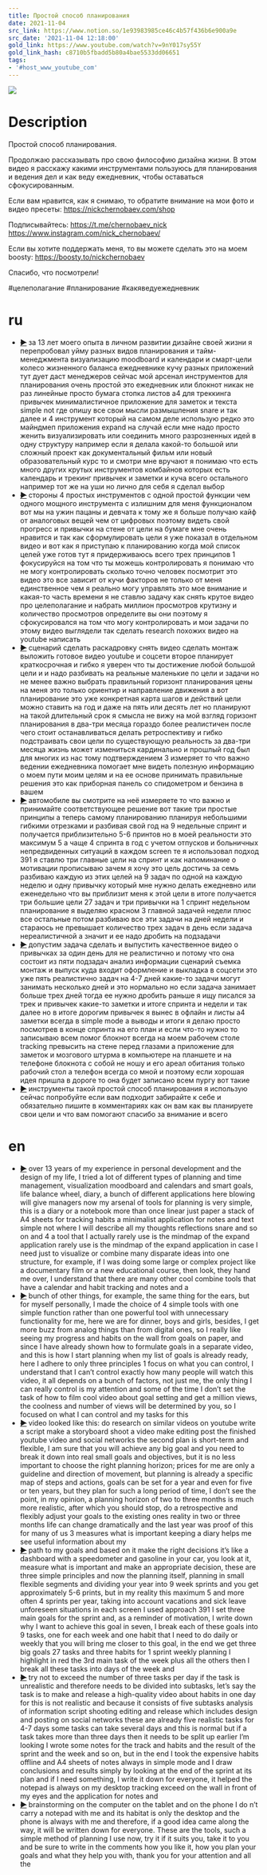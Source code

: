 ```yaml
---
title: Простой способ планирования
date: 2021-11-04
src_link: https://www.notion.so/1e93983985ce46c4b57f436b6e900a9e
src_date: '2021-11-04 12:18:00'
gold_link: https://www.youtube.com/watch?v=9nY017sy55Y
gold_link_hash: c8710b5fbadd5b80a4bae5533dd06651
tags:
- '#host_www_youtube_com'
---
```


![](https://www.youtube.com/watch?v=9nY017sy55Y) 
# Description 
Простой способ планирования.

Продолжаю рассказывать про свою философию дизайна жизни. В этом видео я расскажу какими инструментами пользуюсь для планирования и ведения дел и как веду ежедневник, чтобы оставаться сфокусированным.

Если вам нравится, как я снимаю, то обратите внимание на мои фото и видео пресеты:
https://nickchernobaev.com/shop

Подписывайтесь:
https://t.me/chernobaev_nick
https://www.instagram.com/nick_chernobaev/

Если вы хотите поддержать меня, то вы можете сделать это на моем boosty:
https://boosty.to/nickchernobaev

Спасибо, что посмотрели!

#целеполагание #планирование #какяведуежедневник
# ru
 - ~~[▶](https://www.youtube.com/watch?v=9nY017sy55Y&t=0)~~  за 13 лет моего опыта в личном развитии дизайне своей жизни я перепробовал уйму разных видов планирования и тайм-менеджмента визуализацию moodboard и календари и смарт-цели колесо жизненного баланса ежедневнике кучу разных приложений тут дует даст менеджеров сейчас мой арсенал инструментов для планирования очень простой это ежедневник или блокнот никак не раз линейные просто бумага стопка листов а4 для треккинга привычек минималистичное приложение для заметок и текста simple not где опишу все свои мысли размышления snare и так далее и 4 инструмент который на самом деле использую редко это майндмеп приложения expand на случай если мне надо просто женить визуализировать или соединить много разрозненных идей в одну структуру например если я делала какой-то большой или сложный проект как документальный фильм или новый образовательный курс то и смотри мне вручают я понимаю что есть много других крутых инструментов комбайнов которых есть календарь и трекинг привычек и заметки и куча всего остального например тот же на уши но лично для себя я сделал выбор 
 - ~~[▶](https://www.youtube.com/watch?v=9nY017sy55Y&t=58)~~  стороны 4 простых инструментов с одной простой функции чем одного мощного инструмента с излишним для меня функционалом вот мы на ужин пацаны и девчата к тому же я больше получаю кайф от аналоговых вещей чем от цифровых поэтому видеть свой прогресс и привычки на стене от цели на бумаге мне очень нравится и так как сформулировать цели я уже показал в отдельном видео и вот как я приступаю к планированию когда мой список целей уже готов тут я придерживаюсь всего трех принципов 1 фокусируйся на том что ты можешь контролировать я понимаю что не могу контролировать сколько точно человек посмотрит это видео это все зависит от кучи факторов не только от меня единственное чем я реально могу управлять это мое внимание и какая-то часть времени я не ставлю задачу как снять крутое видео про целеполагание и набрать миллион просмотров крутизну и количество просмотров определите вы они поэтому я сфокусировался на том что могу контролировать и мои задачи по этому видео выглядели так сделать research похожих видео на youtube написать 
 - ~~[▶](https://www.youtube.com/watch?v=9nY017sy55Y&t=116)~~  сценарий сделать раскадровку снять видео сделать монтаж выложить готовое видео youtube и соцсети второе планирует краткосрочная и гибко я уверен что ты достижение любой большой цели и и надо разбивать на реальные маленькие по цели и задачи но не менее важно выбрать правильный горизонт планирования цены на меня это только ориентир и направление движения а вот планирование это уже конкретная карта шагов и действий цели можно ставить на год и даже на пять или десять лет но планируют на такой длительный срок я смысла не вижу на мой взгляд горизонт планирования в два-три месяца гораздо более реалистичен после чего стоит останавливаться делать ретроспективу и гибко подстраивать свои цели по существующую реальность за два-три месяца жизнь может измениться кардинально и прошлый год был для многих из нас тому подтверждением 3 измеряет то что важно ведении ежедневника помогает мне видеть полезную информацию о моем пути моим целям и на ее основе принимать правильные решения это как приборная панель со спидометром и бензина в вашем 
 - ~~[▶](https://www.youtube.com/watch?v=9nY017sy55Y&t=172)~~  автомобиле вы смотрите на неё измеряете то что важно и принимайте соответствующее решение вот такие три простые принципы а теперь самому планированию планируя небольшими гибкими отрезками и разбивая свой год на 9 недельные спринт и получается приблизительно 5-6 принтов но в моей реальности это максимум 5 а чаще 4 спринта в год с учетом отпусков и больничных непредвиденных ситуаций в каждом screen те я использовал подход 391 я ставлю три главные цели на спринт и как напоминание о мотивации прописываю зачем я хочу это цель достичь за семь разбиваю каждую из этих целей на 9 задач по одной на каждую неделю и одну привычку который мне нужно делать ежедневно или еженедельно что вы приблизит меня к этой цели в итоге получается три большие цели 27 задач и три привычки на 1 спринт недельном планирование я выделяю красном 3 главной задачей недели плюс все остальные потом разбиваю все эти задачи на дней недели и стараюсь не превышает количество трех задач в день если задача нереалистичной а значит и ее надо дробить на подзадачи 
 - ~~[▶](https://www.youtube.com/watch?v=9nY017sy55Y&t=229)~~  допустим задача сделать и выпустить качественное видео о привычках за один день для не реалистично и потому что она состоит из пяти подзадач анализ информации сценарий съемка монтаж и выпуск куда входит оформление и выкладка в соцсети это уже пять реалистично задач на 4-7 дней какие-то задачи могут занимать несколько дней и это нормально но если задача занимает больше трех дней тогда ее нужно дробить раньше я ищу писался за трек и привычек какие-то заметки и итоге спринта и недели и так далее но в итоге дорогим привычек я вынес в офлайн и листы а4 заметки всегда в simple mode а выводы и итоги я делаю просто посмотрев в конце спринта на его план и если что-то нужно то записываю всем помог блокнот всегда на моем рабочем столе tracking превысить на стене перед глазами а приложение для заметок и мозгового штурма в компьютере на планшете и на телефоне блокнота с собой не ношу и его ареал обитания только рабочий стол а телефон всегда со мной и поэтому если хорошая идея пришла в дороге то она будет записано всем пургу вот такие 
 - ~~[▶](https://www.youtube.com/watch?v=9nY017sy55Y&t=290)~~  инструменты такой простой способ планирования я использую сейчас попробуйте если вам подходит забирайте к себе и обязательно пишите в комментариях как он вам как вы планируете свои цели и что вам помогают спасибо за внимание и всего 
# en
 - ~~[▶](https://www.youtube.com/watch?v=9nY017sy55Y&t=0)~~  over 13 years of my experience in personal development and the design of my life, I tried a lot of different types of planning and time management, visualization moodboard and calendars and smart goals, life balance wheel, diary, a bunch of different applications here blowing will give managers now my arsenal of tools for planning is very simple, this is a diary  or a notebook more than once linear just paper a stack of A4 sheets for tracking habits a minimalist application for notes and text simple not where I will describe all my thoughts reflections snare and so on and 4 a tool that I actually rarely use is the mindmap of the expand application rarely use is the mindmap of the expand application in case I need  just to visualize or combine many disparate ideas into one structure, for example, if I was doing some large or complex project like a documentary film or a new educational course, then look, they hand me over, I understand that there are many other cool combine tools that have a calendar and habit tracking and  notes and a 
 - ~~[▶](https://www.youtube.com/watch?v=9nY017sy55Y&t=54)~~  bunch of other things, for example, the same thing for the ears, but for myself personally, I made the choice of 4 simple tools with one simple function rather than one powerful tool with unnecessary functionality for me, here we are for dinner, boys and girls, besides, I get more buzz from analog  things than from digital ones, so I really like seeing my progress and habits on the wall from goals on paper, and since I have already shown how to formulate goals in a separate video, and this is how I start planning when my list of goals is already ready, here I adhere to only three principles 1 focus on what you can control, I understand that I can’t control exactly how many people will watch this video, it all depends on a bunch of factors, not just me, the only thing I can really control is my attention and some of the time I don’t set the task of how to film  cool video about goal setting and get a million views, the coolness and number of views will be determined by you, so I focused on what I can control and my tasks for this 
 - ~~[▶](https://www.youtube.com/watch?v=9nY017sy55Y&t=112)~~  video looked like this: do research on similar videos on youtube write a script make a storyboard shoot a video make editing post the finished youtube video and  social networks the second plan is short-term and flexible, I am sure that you will achieve any big goal and you need to break it down into real small goals and objectives, but it is no less important to choose the right planning horizon; prices for me are only a guideline and direction of movement, but planning is already a specific map of steps  and actions, goals can be set for a year and even for five or ten years, but they plan for such a long period of time, I don’t see the point, in my opinion, a planning horizon of two to three months is much more realistic, after which you should stop, do a retrospective and flexibly adjust your goals to the existing ones  reality in two or three months life can change dramatically and the last year was proof of this for many of us 3 measures what is important keeping a diary helps me see useful information about my 
 - ~~[▶](https://www.youtube.com/watch?v=9nY017sy55Y&t=165)~~  path to my goals and based on it make the right decisions it’s like a dashboard with a speedometer  and gasoline in your car, you look at it, measure what is important and make an appropriate decision, these are three simple principles and now the planning itself, planning in small flexible segments and dividing your year into 9 week sprints and you get approximately 5-6 prints, but in my reality this  maximum 5 and more often 4 sprints per year, taking into account vacations and sick leave unforeseen situations in each screen I used approach 391 I set three main goals for the sprint and, as a reminder of motivation, I write down why I want to achieve this goal in seven, I break each of these goals into  9 tasks, one for each week and one habit that I need to do daily or weekly that you will bring me closer to this goal, in the end we get three big goals 27 tasks and three habits for 1 sprint weekly planning I highlight in red the 3rd main task of the week plus all the others  then I break all these tasks into days of the week and 
 - ~~[▶](https://www.youtube.com/watch?v=9nY017sy55Y&t=223)~~  try not to exceed the number of three tasks per day if the task is unrealistic and therefore needs to be divided into subtasks, let’s say the task is to make and release a high-quality video about habits in one day for this is not realistic and because it consists of five  subtasks analysis of information script shooting editing and release which includes design and posting on social networks these are already five realistic tasks for 4-7 days some tasks can take several days and this is normal but if a task takes more than three days then it needs to be split up earlier I’m looking I wrote some notes for the track and habits and the result of the sprint and the week and so on, but in the end I took the expensive habits offline and A4 sheets of notes always in simple mode and I draw conclusions and results simply by looking at the end of the sprint at its plan and if  I need something, I write it down for everyone, it helped the notepad is always on my desktop tracking exceed on the wall in front of my eyes and the application for notes and 
 - ~~[▶](https://www.youtube.com/watch?v=9nY017sy55Y&t=277)~~  brainstorming on the computer on the tablet and on the phone I do n’t carry a notepad with me and its habitat is only the desktop and the phone is always with  me and therefore, if a good idea came along the way, it will be written down for everyone. These are the tools, such a simple method of planning I use now, try it if it suits you, take it to you and be sure to write in the comments how you like it, how you plan your goals and what they help you with, thank you  for your attention and all the